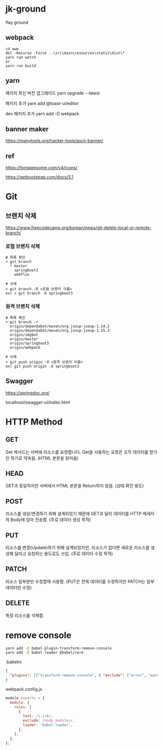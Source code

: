 # jk-ground

flay ground

## webpack

```
cd www
del -Recurse -Force ..\src\main\resources\static\dist\*
yarn run watch
or
yarn run build
```

## yarn

패키지 최신 버전 업그레이드
yarn upgrade --latest

패키지 추가
yarn add @toast-ui/editor

dev 패키지 추가
yarn add -D webpack

## banner maker

https://manytools.org/hacker-tools/ascii-banner/

## ref

https://fontawesome.com/v4/icons/

https://getbootstrap.com/docs/5.1

# Git

## 브랜치 삭제

https://www.freecodecamp.org/korean/news/git-delete-local-or-remote-branch/

### 로컬 브랜치 삭제

    # 목록 확인
    > git branch
      * master
        springboot3
        webflux

    # 삭제
    > git branch -D <로컬 브랜치 이름>
    ex) > git branch -D springboot3

### 원격 브랜치 삭제

    # 목록 확인
    > git branch -r
      origin/dependabot/maven/org.jsoup-jsoup-1.14.2
      origin/dependabot/maven/org.jsoup-jsoup-1.15.3
      origin/imgbot
      origin/master
      origin/springboot3
      origin/webpack

    # 삭제
    > git push origin -d <원격 브랜치 이름>
    ex) git push origin -d springboot3

## Swagger

https://springdoc.org/

localhost/swagger-ui/index.html

# HTTP Method

## GET

Get 메서드는 서버에 리소스를 요청합니다. Get을 사용하는 요청은 오직 데이터를 받기만 하기로 약속됨. (HTML 본문을 읽어옴)

## HEAD

GET과 동일하지만 서버에서 HTML 본문을 Return하지 않음. (상태 확인 용도)

## POST

리소스를 생성/변경하기 위해 설계되었기 때문에 GET과 달리 데이터를 HTTP 메세지의 Body에 담아 전송함. (주로 데이터 생성 목적)

## PUT

리소스를 변경(Update)하기 위해 설계되었지만, 리소스가 없다면 새로운 리소스를 생성해 달라고 요청하는 용도로도 쓰임. (주로 데이터 수정 목적)

## PATCH

리소스 일부분만 수정할때 사용함. (PUT은 전체 데이터를 수정하지만 PATCH는 일부 데이터만 수정)

## DELETE

특정 리소스를 삭제함.

# remove console

```sh
yarn add -D babel-plugin-transform-remove-console
yarn add -D babel-loader @babel/core
```

.babelrc

```json
{
  "plugins": [["transform-remove-console", { "exclude": ["error", "warn", "info"] }]]
}
```

webpack.config.js

```js
module.exports = {
  module: {
    rules: [
      {
        test: /\.js$/,
        exclude: /node_modules/,
        loader: 'babel-loader',
      },
    ],
  },
};
```
